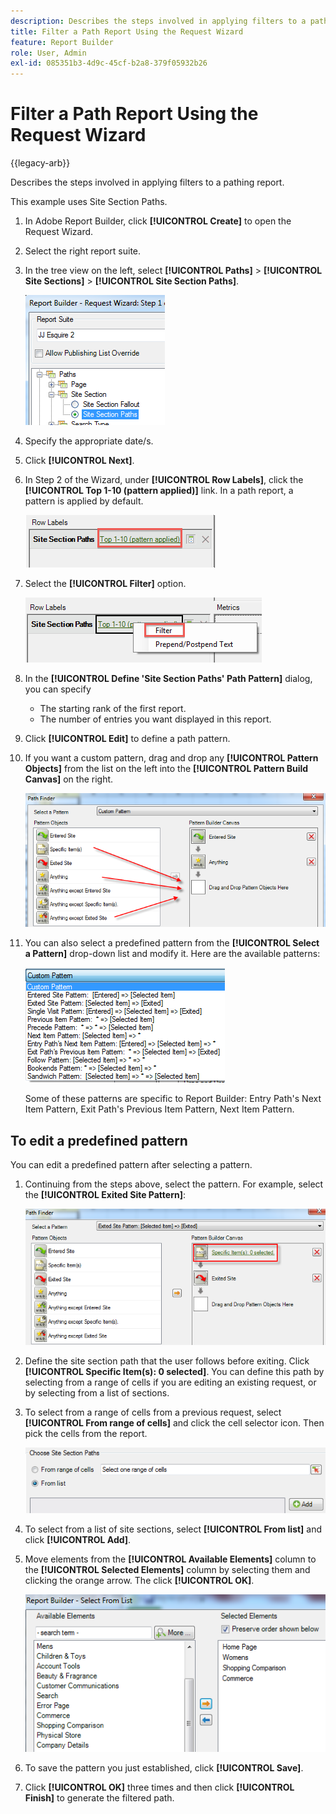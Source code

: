 ```yaml
---
description: Describes the steps involved in applying filters to a pathing report.
title: Filter a Path Report Using the Request Wizard
feature: Report Builder
role: User, Admin
exl-id: 085351b3-4d9c-45cf-b2a8-379f05932b26
---
```

# Filter a Path Report Using the Request Wizard

{{legacy-arb}}

Describes the steps involved in applying filters to a pathing report.

This example uses Site Section Paths.

1. In Adobe Report Builder, click **[!UICONTROL Create]** to open the Request Wizard.
1. Select the right report suite.
1. In the tree view on the left, select **[!UICONTROL Paths]** > **[!UICONTROL Site Sections]** > **[!UICONTROL Site Section Paths]**.

   ![Screenshot showing Site Section Paths selected.](assets/site_section_path_1.png)

1. Specify the appropriate date/s.

1. Click **[!UICONTROL Next]**.
   
1. In Step 2 of the Wizard, under **[!UICONTROL Row Labels]**, click the **[!UICONTROL Top 1-10 (pattern applied)]** link. In a path report, a pattern is applied by default.

   ![Screenshot showing the default path pattern.](assets/site_section_path_2.png)

1. Select the **[!UICONTROL Filter]** option.

   ![Screenshot highlighting the Filter option.](assets/filter_option.png)

1. In the **[!UICONTROL Define 'Site Section Paths' Path Pattern]** dialog, you can specify
   *  The starting rank of the first report.
   *  The number of entries you want displayed in this report.
1. Click **[!UICONTROL Edit]** to define a path pattern.

1. If you want a custom pattern, drag and drop any **[!UICONTROL Pattern Objects]** from the list on the left into the **[!UICONTROL Pattern Build Canvas]** on the right.

   ![](assets/custom_pattern.png)

1. You can also select a predefined pattern from the **[!UICONTROL Select a Pattern]** drop-down list and modify it. Here are the available patterns:

   ![](assets/select_a_pattern.png)

   Some of these patterns are specific to Report Builder: Entry Path's Next Item Pattern, Exit Path's Previous Item Pattern, Next Item Pattern.

## To edit a predefined pattern

You can edit a predefined pattern after selecting a pattern.
   
1. Continuing from the steps above, select the pattern. For example, select the **[!UICONTROL Exited Site Pattern]**: 
   
   ![Screenshot highlighting the selected pattern.](assets/exited_site_pattern.png)

1. Define the site section path that the user follows before exiting. Click **[!UICONTROL Specific Item(s): 0 selected]**. You can define this path by selecting from a range of cells if you are editing an existing request, or by selecting from a list of sections.
   
1. To select from a range of cells from a previous request, select **[!UICONTROL From range of cells]** and click the cell selector icon. Then pick the cells from the report. 
   
   ![Screenshot showing the options to choose From a range of cells or from a list.](assets/choose_site_section_paths.png)

1. To select from a list of site sections, select **[!UICONTROL From list]** and click **[!UICONTROL Add]**.
   
1. Move elements from the **[!UICONTROL Available Elements]** column to the **[!UICONTROL Selected Elements]** column by selecting them and clicking the orange arrow. The click **[!UICONTROL OK]**.

   ![Screenshot showing the Available Elements and the Selected Elements.](assets/move_site_section_elements.png)

1. To save the pattern you just established, click **[!UICONTROL Save]**.
   
1. Click **[!UICONTROL OK]** three times and then click **[!UICONTROL Finish]** to generate the filtered path.
